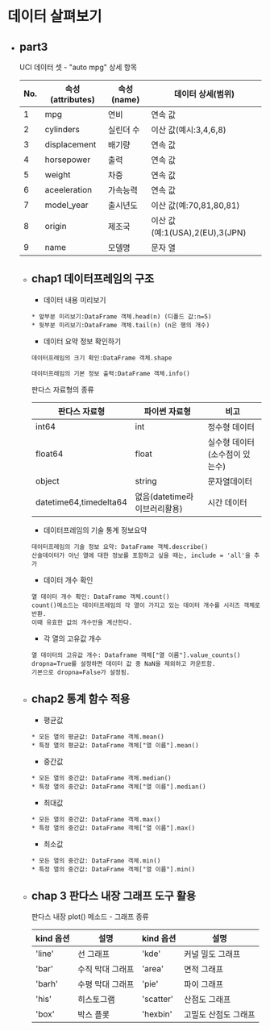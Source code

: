 # 데이터 살펴보기

* part3
    ---
    
    UCI 데이터 셋 - "auto mpg" 상세 항목
    
    No.|속성(attributes)|속성(name)|데이터 상세(범위)
    ---|---|---|---
    1|mpg|연비|연속 값
    2|cylinders|실린더 수|이산 값(예시:3,4,6,8)
    3|displacement|배기량|연속 값
    4|horsepower|출력| 연속 값
    5|weight|차중|연속 값
    6|aceeleration|가속능력| 연속 값
    7|model_year|출시년도|이산 값(예:70,81,80,81)
    8|origin|제조국|이산 값(예:1(USA),2(EU),3(JPN)
    9|name|모델명|문자 열
    * chap1 데이터프레임의 구조
        ---
        * 데이터 내용 미리보기
        ~~~
        * 앞부분 미리보기:DataFrame 객체.head(n) (디폴드 값:n=5)
        * 뒷부분 미리보기:DataFrame 객체.tail(n) (n은 행의 개수)
        ~~~
        * 데이터 요약 정보 확인하기
        ~~~
        데이터프레임의 크기 확인:DataFrame 객체.shape
        ~~~
        ~~~
        데이터프레임의 기본 정보 출력:DataFrame 객체.info()
        ~~~
    
        판다스 자료형의 종류 
  
         판다스 자료형|파이썬 자료형|비고
        ---|---|---
        int64|int|정수형 데이터
        float64|float|실수형 데이터(소수점이 있는수)
        object|string|문자열데이터
        datetime64,timedelta64|없음(datetime라이브러리활용)|시간 데이터

        * 데이터프레임의 기술 통계 정보요약
        ~~~
        데이터프레임의 기술 정보 요약: DataFrame 객체.describe()
        산술데이터가 아닌 열에 대한 정보를 포함하고 싶을 때는, include = 'all'을 추가
        ~~~
        * 데이터 개수 확인
        ~~~
        열 데이터 개수 확인: DataFrame 객체.count()
        count()메소드는 데이터프레임의 각 열이 가지고 있는 데이터 개수를 시리즈 객체로 반환.
        이때 유효한 값의 개수만을 계산한다.
        ~~~
        * 각 열의 고유값 개수
        ~~~
        열 데이터의 고유값 개수: Dataframe 객체["열 이름"].value_counts()
        dropna=True를 설정하면 데이터 값 중 NaN을 제외하고 카운트함.
        기본으로 dropna=False가 설정됨. 
        ~~~
    * chap2 통계 함수 적용
        ---
        * 평균값
        ~~~
        * 모든 열의 평균값: DataFrame 객체.mean()
        * 특정 열의 평균값: DataFrame 객체["열 이름"].mean()
        ~~~
        * 중간값
        ~~~
        * 모든 열의 중간값: DataFrame 객체.median()
        * 특정 열의 중간값: DataFrame 객체["열 이름"].median()
        ~~~
        * 최대값
        ~~~
        * 모든 열의 중간값: DataFrame 객체.max()
        * 특정 열의 중간값: DataFrame 객체["열 이름"].max()
        ~~~
        * 최소값
        ~~~
        * 모든 열의 중간값: DataFrame 객체.min()
        * 특정 열의 중간값: DataFrame 객체["열 이름"].min()
        ~~~
    * chap 3 판다스 내장 그래프 도구 활용
        ---
        판다스 내장 plot() 메소드 - 그래프 종류
        
        kind 옵션|설명|kind 옵션|설명
        ---|---|---|---
        'line'|선 그래프|'kde'|커널 밀도 그래프
        'bar'|수직 막대 그래프|'area'|면적 그래프
        'barh'|수평 막대 그래프|'pie'|파이 그래프
        'his'|히스토그램|'scatter'|산점도 그래프
        'box'|박스 플롯|'hexbin'|고밀도 산점도 그래프
    
          